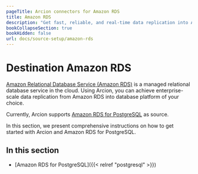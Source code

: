```yaml
---
pageTitle: Arcion connectors for Amazon RDS
title: Amazon RDS
description: "Get fast, reliable, and real-time data replication into Amazon RDS databases using Arcion's cutting-edge CDC architecture."
bookCollapseSection: true
bookHidden: false
url: docs/source-setup/amazon-rds
---
```


# Destination Amazon RDS
[Amazon Relational Database Service (Amazon RDS)](https://cloud.google.com/sql) is a managed relational database service in the cloud. Using Arcion, you can achieve enterprise-scale data replication from Amazon RDS into database platform of your choice.

Currently, Arcion supports [Amazon RDS for PostgreSQL](https://aws.amazon.com/rds/postgresql/) as source.
  
In this section, we present comprehensive instructions on how to get started with Arcion and Amazon RDS for PostgreSQL.

## In this section
- [Amazon RDS for PostgreSQL]({{< relref "postgresql" >}})